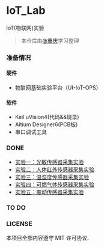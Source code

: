 # IoT_Lab
IoT(物联网)实验 

>本仓库由[@重庆](https://github.com/HuangCongQing/IoT_Lab)学习整理

### 准备情况

#### 硬件
* 物联网基础实验平台（UI-IoT-OPS）

#### 软件
* Keil uVision4(代码&&烧录)
* Altium Designer6(PCB板)
* 串口调试工具

### DONE
* [实验一：光敏传感器采集实验](./Records/01光敏传感器实验记录.md)
* [实验二：人体红外传感器采集实验](./Records/02人体红外传感器采集实验.md)
* [实验三：温湿度传感器采集实验](./Records/03温湿度传感器采集实验.md)
* [实验四：可燃气体传感器采集实验](./Records/04可燃气体传感器采集实验.md)
* [实验五：震动传感器采集实验](./Records/05震动传感器采集实验.md)

### TO DO

### LICENSE

本项目全部内容遵守 MIT 许可协议.